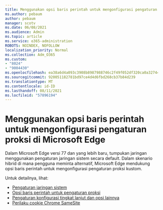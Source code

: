 ```yaml
---
title: Menggunakan opsi baris perintah untuk mengonfigurasi pengaturan proksi di Microsoft Edge
ms.author: pebaum
author: pebaum
manager: scotv
ms.date: 06/08/2021
ms.audience: Admin
ms.topic: article
ms.service: o365-administration
ROBOTS: NOINDEX, NOFOLLOW
localization_priority: Normal
ms.collection: Adm_O365
ms.custom:
- "8024"
- "9004430"
ms.openlocfilehash: ea38a6d4a093c3908b8987988746c2f49f052df320ca0a327446435389a90ce9
ms.sourcegitcommit: 920051182781bd97ce4d4d6fbd268cb37b84d239
ms.translationtype: MT
ms.contentlocale: id-ID
ms.lasthandoff: 08/11/2021
ms.locfileid: "57896194"
---
```

# <a name="use-command-line-options-to-configure-proxy-settings-in-microsoft-edge"></a>Menggunakan opsi baris perintah untuk mengonfigurasi pengaturan proksi di Microsoft Edge

Dalam Microsoft Edge versi 77 dan yang lebih baru, tumpukan jaringan menggunakan pengaturan jaringan sistem secara default. Dalam skenario hibrid di mana pengguna meminta alternatif, Microsoft Edge mendukung opsi baris perintah untuk mengonfigurasi pengaturan proksi kustom. 

Untuk detailnya, lihat:

- [Pengaturan jaringan sistem](https://docs.microsoft.com/deployedge/edge-learnmore-cmdline-options-proxy-settings#system-network-settings)
- [Opsi baris perintah untuk pengaturan proksi](https://docs.microsoft.com/deployedge/edge-learnmore-cmdline-options-proxy-settings#system-network-settings)
- [Pengaturan konfigurasi tingkat lanjut dan opsi lainnya](https://go.microsoft.com/fwlink/?linkid=2134293)
- [Perilaku cookie Chrome SameSite](https://docs.microsoft.com/office365/troubleshoot/miscellaneous/chrome-behavior-affects-applications)
